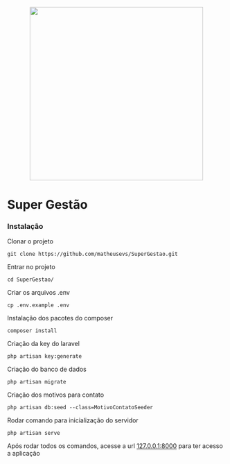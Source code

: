 <p align="center"><a href="https://laravel.com" target="_blank"><img src="https://raw.githubusercontent.com/laravel/art/master/logo-lockup/5%20SVG/2%20CMYK/1%20Full%20Color/laravel-logolockup-cmyk-red.svg" width="400"></a></p>

# Super Gestão

### Instalação

Clonar o projeto
```
git clone https://github.com/matheusevs/SuperGestao.git
```
Entrar no projeto
```
cd SuperGestao/
```
Criar os arquivos .env
```
cp .env.example .env
```
Instalação dos pacotes do composer
```
composer install
```
Criação da key do laravel
```
php artisan key:generate
```
Criação do banco de dados
```
php artisan migrate
```
Criação dos motivos para contato
```
php artisan db:seed --class=MotivoContatoSeeder
```
Rodar comando para inicialização do servidor
```
php artisan serve
```
Após rodar todos os comandos, acesse a url [127.0.0.1:8000](http://127.0.0.1:8000) para ter acesso a aplicação
